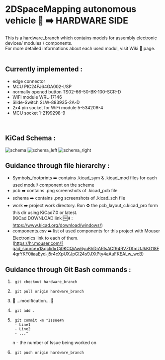 # 2DSpaceMapping autonomous vehicle 🚗 ➡️ HARDWARE SIDE

This is a hardware_branch which contains models for assembly electronic devices/ modules / components. <br />
For more detailed informations about each used modul, visit Wiki 📜 page. <br />
 <br />
## Currently implemented :
  - edge connector
  - MCU PIC24FJ64GA002-I/SP
  - normally opened button TS02-66-50-BK-100-SCR-D
  - WiFi module WRL-17146
  - Slide-Switch SLW-883935-2A-D
  - 2x4 pin socket for WiFi module 5-534206-4
  - MCU socket 1-2199298-9
<br />

## KiCad Schema : 
![schema](https://github.com/codeandrelax/2DSpaceMapping_C/assets/93439549/00e11fdd-a0b7-4c42-8b14-3522711066e8)
![schema_left](https://github.com/codeandrelax/2DSpaceMapping_C/assets/93439549/0deb4d70-5c87-4875-b34a-4d397c3f7102)
![schema_right](https://github.com/codeandrelax/2DSpaceMapping_C/assets/93439549/4b538655-138f-4aef-9f1a-e5aa8712c403)

## Guidance through file hierarchy :
  - Symbols_footprints ➡️ contains .kicad_sym & .kicad_mod files for each used modul/ component on the scheme
  - pcb ➡️  contains .png screenshots of .kicad_pcb file
  - schema ➡️  contains .png screenshots of .kicad_sch file
  - work ➡️  project work directory. Run ♻️ the pcb_layout_c.kicad_pro form this dir using KiCad7.0 or latest. <br /> (KiCad DOWNLOAD link 🆓⬇️ : https://www.kicad.org/download/windows/)
  - components.csv ➡️ list of used components for this project with Mouser Electronics link to each of them. <br /> (https://hr.mouser.com/?gad_source=1&gclid=Cj0KCQiAw6yuBhDrARIsACf94RVZDfmztJkKG18F4qrYKF0iiaaEyd-j5r4cXpUXJpGI24s9JXtPty4aAuFKEALw_wcB) 

## Guidance through Git Bash commands :
1. 		git checkout hardware_branch
2. 		git pull origin hardware_branch
3. 🚧 ...modification... 🚧
4. 		git add .
5. 		git commit -m "Issue#n
   		- Line1
   		- Line2
   		- ..."
     n  - the number of Issue being worked on
7. 		git push origin hardware_branch
